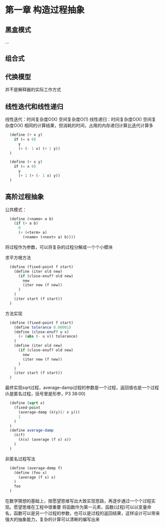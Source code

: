 # 第一章 构造过程抽象
## 黑盒模式
...

## 组合式


## 代换模型
并不是解释器的实际工作方式

## 线性迭代和线性递归
线性迭代：时间复杂度O(X) 空间复杂度O(1)
线性递归：时间复杂度O(X) 空间复杂度O(X)
相同的计算结果，但消耗的时间，占用的内存递归计算比迭代计算多
``` scheme
  (define (+ x y)
    if (= x 0)
      y
      (+ (- 1 x) (+ 1 y))
  )

  (define (+ x y)
    if (= x 0)
      y
      (+ 1 (+ (- 1 x) y))
  )
```

## 高阶过程抽象
公共模式：
``` scheme
  (define (<name> a b)
    (if (> a b)
      0
      (+ (<term> a)
        (<name> (<next> a) b))))
```
将过程作为参数，可以将复杂的过程分解成一个个小模块

求平方根方法
``` scheme
  (define (fixed-point f start)
    (define (iter old new)
      (if (close-enuf? old new)
        new
        (iter new (f new))
      )
    )
    (iter start (f start))
  )
```
方法实现
``` scheme
  (define (fixed-point f start)
    (define tolerance 0.00001)
    (define (close-enuf? u v)
      (< (abs (- u v)) tolerance)
    )
    (define (iter old new)
      (if (close-enuf? old new)
        new
        (iter new (f new))
      )
    )
    (iter start (f start))
  )
```

最终实现sqrt过程，average-damp过程的参数是一个过程，返回值也是一个过程 (λ是匿名过程，括号里是形参，P3 38:00)
``` scheme
  (define (sqrt x)
    (fixed-point 
      (average-damp (λ(y)(/ x y)))
      1
    )
  )
  (define average-damp
    (λ(f)
      (λ(x) (average (f x) x))
    )
  )
```
非匿名过程写法
``` scheme
  (define (average-demp f)
    (define (foo x)
      (average (f x) x)
    )
    foo
  )
```

在数学猜想的基础上，按愿望思维写出大致实现思路，再逐步通过一个个过程实现。愿望思维在工程中很重要
将函数作为第一元素，函数(过程)可以以变量命名，函数可以是另一个过程的参数，也可以是过程的返回结果，这样设计可以带来强大的抽象能力，复杂的计算可以清晰的编写出来

